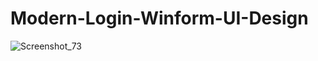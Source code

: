 # Modern-Login-Winform-UI-Design

![Screenshot_73](https://user-images.githubusercontent.com/61135648/90332115-ccd4de80-dfec-11ea-8076-51175e23cd20.png)
